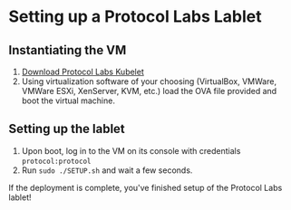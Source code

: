 Setting up a Protocol Labs Lablet
===

Instantiating the VM
---
1. [Download Protocol Labs Kubelet](/ipns/QmP1iBG2ix4y8uYSBtF9gy9M15Q9rPte7E174t6cFKFZ3m)
1. Using virtualization software of your choosing (VirtualBox, VMWare, VMWare ESXi, XenServer, KVM, etc.) load the OVA file provided and boot the virtual machine.


Setting up the lablet
---
1. Upon boot, log in to the VM on its console with credentials `protocol:protocol`
1. Run `sudo ./SETUP.sh` and wait a few seconds.

If the deployment is complete, you've finished setup of the Protocol Labs lablet!
